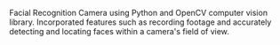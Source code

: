 Facial Recognition Camera using Python and OpenCV computer vision library. Incorporated features such as recording footage and accurately detecting and locating faces within a camera's field of view. 
